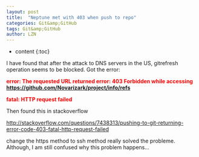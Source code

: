 ```yaml
---
layout: post
title:  "Neptune met with 403 when push to repo" 
categories: Git&amp;GitHub
tags: Git&amp;GitHub
author: LZN
---
```


* content
{:toc}

I have found that after the attack to DNS servers in the US, gitrefresh operation seems to be blocked. Got the error:

<span style="color: #ff0000;"><strong> error: The requested URL returned error: 403 Forbidden while accessing https://github.com/Novarizark/project/info/refs</strong></span>

<span style="color: #ff0000;"><strong>fatal: HTTP request failed</strong></span>

Then found this in stackoverflow

http://stackoverflow.com/questions/7438313/pushing-to-git-returning-error-code-403-fatal-http-request-failed

change the https method to ssh method really solved the probleme. Although, I am still confused why this problem happens...
